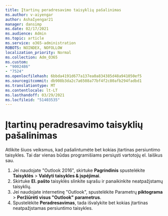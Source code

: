 ```yaml
---
title: Įtartinų peradresavimo taisyklių pašalinimas
ms.author: v-aiyengar
author: AshaIyengar21
manager: dansimp
ms.date: 02/17/2021
ms.audience: Admin
ms.topic: article
ms.service: o365-administration
ROBOTS: NOINDEX, NOFOLLOW
localization_priority: Normal
ms.collection: Adm_O365
ms.custom:
- "9002486"
- "7524"
ms.openlocfilehash: 6bbda4191d677a137ea0a834385d48a941050ef5
ms.sourcegitcommit: db908b3da2c7a6508a77bf4f2c80afb294fadbd1
ms.translationtype: MT
ms.contentlocale: lt-LT
ms.lasthandoff: 03/29/2021
ms.locfileid: "51403535"
---
```

# <a name="remove-suspicious-forwarding-rules"></a>Įtartinų peradresavimo taisyklių pašalinimas

Atlikite šiuos veiksmus, kad pašalintumėte bet kokias įtartinas persiuntimo taisykles. Tai dar vienas būdas programišiams persiųsti vartotojų el. laiškus sau.

1. Jei naudojate "Outlook 2016", skirtuke **Pagrindinis** spustelėkite **Taisyklės**  >  **Valdyti taisykles & įspėjimai**. 
1. Skirtuke **El. pašto** taisyklės slinkite sąrašu ir panaikinkite neatpažįstamų taisyklių.
1. Jei naudojate internetinę "Outlook", spustelėkite Parametrų **piktograma** > **Peržiūrėti visus "Outlook" parametrus**.
1. Spustelėkite **Peradresavimas**, tada išvalykite bet kokias įtartinas neatpažįstamas persiuntimo taisykles.
